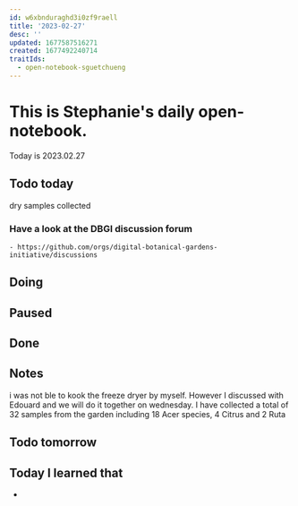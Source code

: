 ```yaml
---
id: w6xbnduraghd3i0zf9raell
title: '2023-02-27'
desc: ''
updated: 1677587516271
created: 1677492240714
traitIds:
  - open-notebook-sguetchueng
---
```


# This is Stephanie's daily open-notebook.

Today is 2023.02.27

## Todo today
dry samples collected
### Have a look at the DBGI discussion forum
    - https://github.com/orgs/digital-botanical-gardens-initiative/discussions
###
###

## Doing

## Paused

## Done

## Notes
i was not ble to kook the freeze dryer by myself. However I discussed with Edouard and we will do it together on wednesday.
I have collected a total of 32 samples from the garden including 18 Acer species, 4 Citrus and 2 Ruta
## Todo tomorrow

###
###
###


## Today I learned that

- 